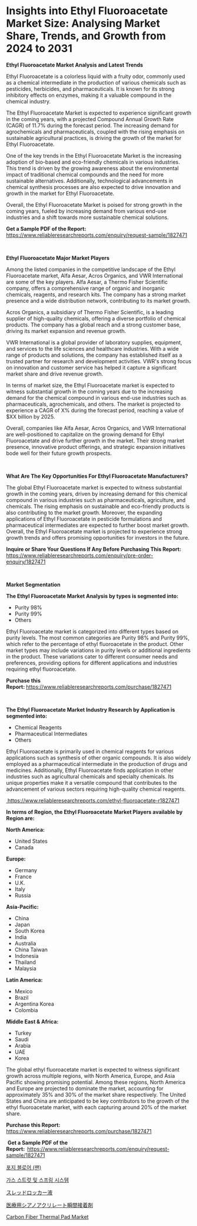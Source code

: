 <p><h1>Insights into Ethyl Fluoroacetate Market Size: Analysing Market Share, Trends, and Growth from 2024 to 2031</h1></p><p><strong>Ethyl Fluoroacetate Market Analysis and Latest Trends</strong></p>
<p><p>Ethyl Fluoroacetate is a colorless liquid with a fruity odor, commonly used as a chemical intermediate in the production of various chemicals such as pesticides, herbicides, and pharmaceuticals. It is known for its strong inhibitory effects on enzymes, making it a valuable compound in the chemical industry.</p><p>The Ethyl Fluoroacetate Market is expected to experience significant growth in the coming years, with a projected Compound Annual Growth Rate (CAGR) of 11.7% during the forecast period. The increasing demand for agrochemicals and pharmaceuticals, coupled with the rising emphasis on sustainable agricultural practices, is driving the growth of the market for Ethyl Fluoroacetate.</p><p>One of the key trends in the Ethyl Fluoroacetate Market is the increasing adoption of bio-based and eco-friendly chemicals in various industries. This trend is driven by the growing awareness about the environmental impact of traditional chemical compounds and the need for more sustainable alternatives. Additionally, technological advancements in chemical synthesis processes are also expected to drive innovation and growth in the market for Ethyl Fluoroacetate.</p><p>Overall, the Ethyl Fluoroacetate Market is poised for strong growth in the coming years, fueled by increasing demand from various end-use industries and a shift towards more sustainable chemical solutions.</p></p>
<p><strong>Get a Sample PDF of the Report:&nbsp;</strong> <a href="https://www.reliableresearchreports.com/enquiry/request-sample/1827471">https://www.reliableresearchreports.com/enquiry/request-sample/1827471</a></p>
<p>&nbsp;</p>
<p><strong>Ethyl Fluoroacetate Major Market Players</strong></p>
<p><p>Among the listed companies in the competitive landscape of the Ethyl Fluoroacetate market, Alfa Aesar, Acros Organics, and VWR International are some of the key players. Alfa Aesar, a Thermo Fisher Scientific company, offers a comprehensive range of organic and inorganic chemicals, reagents, and research kits. The company has a strong market presence and a wide distribution network, contributing to its market growth. </p><p>Acros Organics, a subsidiary of Thermo Fisher Scientific, is a leading supplier of high-quality chemicals, offering a diverse portfolio of chemical products. The company has a global reach and a strong customer base, driving its market expansion and revenue growth.</p><p>VWR International is a global provider of laboratory supplies, equipment, and services to the life sciences and healthcare industries. With a wide range of products and solutions, the company has established itself as a trusted partner for research and development activities. VWR's strong focus on innovation and customer service has helped it capture a significant market share and drive revenue growth.</p><p>In terms of market size, the Ethyl Fluoroacetate market is expected to witness substantial growth in the coming years due to the increasing demand for the chemical compound in various end-use industries such as pharmaceuticals, agrochemicals, and others. The market is projected to experience a CAGR of X% during the forecast period, reaching a value of $XX billion by 2025.</p><p>Overall, companies like Alfa Aesar, Acros Organics, and VWR International are well-positioned to capitalize on the growing demand for Ethyl Fluoroacetate and drive further growth in the market. Their strong market presence, innovative product offerings, and strategic expansion initiatives bode well for their future growth prospects.</p></p>
<p>&nbsp;</p>
<p><strong>What Are The Key Opportunities For Ethyl Fluoroacetate Manufacturers?</strong></p>
<p><p>The global Ethyl Fluoroacetate market is expected to witness substantial growth in the coming years, driven by increasing demand for this chemical compound in various industries such as pharmaceuticals, agriculture, and chemicals. The rising emphasis on sustainable and eco-friendly products is also contributing to the market growth. Moreover, the expanding applications of Ethyl Fluoroacetate in pesticide formulations and pharmaceutical intermediates are expected to further boost market growth. Overall, the Ethyl Fluoroacetate market is projected to experience strong growth trends and offers promising opportunities for investors in the future.</p></p>
<p><strong>Inquire or Share Your Questions If Any Before Purchasing This Report:</strong> <a href="https://www.reliableresearchreports.com/enquiry/pre-order-enquiry/1827471">https://www.reliableresearchreports.com/enquiry/pre-order-enquiry/1827471</a></p>
<p>&nbsp;</p>
<p><strong>Market Segmentation</strong></p>
<p><strong>The Ethyl Fluoroacetate Market Analysis by types is segmented into:</strong></p>
<p><ul><li>Purity 98%</li><li>Purity 99%</li><li>Others</li></ul></p>
<p><p>Ethyl Fluoroacetate market is categorized into different types based on purity levels. The most common categories are Purity 98% and Purity 99%, which refer to the percentage of ethyl fluoroacetate in the product. Other market types may include variations in purity levels or additional ingredients in the product. These variations cater to different consumer needs and preferences, providing options for different applications and industries requiring ethyl fluoroacetate.</p></p>
<p><strong>Purchase this Report:&nbsp;</strong><a href="https://www.reliableresearchreports.com/purchase/1827471">https://www.reliableresearchreports.com/purchase/1827471</a></p>
<p>&nbsp;</p>
<p><strong>The Ethyl Fluoroacetate Market Industry Research by Application is segmented into:</strong></p>
<p><ul><li>Chemical Reagents</li><li>Pharmaceutical Intermediates</li><li>Others</li></ul></p>
<p><p>Ethyl Fluoroacetate is primarily used in chemical reagents for various applications such as synthesis of other organic compounds. It is also widely employed as a pharmaceutical intermediate in the production of drugs and medicines. Additionally, Ethyl Fluoroacetate finds application in other industries such as agricultural chemicals and specialty chemicals. Its unique properties make it a versatile compound that contributes to the advancement of various sectors requiring high-quality chemical reagents.</p></p>
<p><a href="https://www.reliableresearchreports.com/ethyl-fluoroacetate-r1827471">&nbsp;https://www.reliableresearchreports.com/ethyl-fluoroacetate-r1827471</a></p>
<p><strong>In terms of Region, the Ethyl Fluoroacetate Market Players available by Region are:</strong></p>
<p>
    <p> <strong> North America: </strong>
        <ul>
            <li>United States</li>
            <li>Canada</li>
        </ul>
        </p> 
    <p> <strong> Europe: </strong>
        <ul>
            <li>Germany</li>
            <li>France</li>
            <li>U.K.</li>
            <li>Italy</li>
            <li>Russia</li>
        </ul>
        </p> 
    <p> <strong> Asia-Pacific: </strong>
        <ul>
            <li>China</li>
            <li>Japan</li>
            <li>South Korea</li>
            <li>India</li>
            <li>Australia</li>
            <li>China Taiwan</li>
            <li>Indonesia</li>
            <li>Thailand</li>
            <li>Malaysia</li>
        </ul>
        </p> 
    <p> <strong> Latin America: </strong>
        <ul>
            <li>Mexico</li>
            <li>Brazil</li>
            <li>Argentina Korea</li>
            <li>Colombia</li>
        </ul>
        </p> 
    <p> <strong> Middle East & Africa: </strong>
        <ul>
            <li>Turkey</li>
            <li>Saudi</li>
            <li>Arabia</li>
            <li>UAE</li>
            <li>Korea</li>
        </ul>
    </p>
    </p>
<p><p>The global ethyl fluoroacetate market is expected to witness significant growth across multiple regions, with North America, Europe, and Asia Pacific showing promising potential. Among these regions, North America and Europe are projected to dominate the market, accounting for approximately 35% and 30% of the market share respectively. The United States and China are anticipated to be key contributors to the growth of the ethyl fluoroacetate market, with each capturing around 20% of the market share.</p></p>
<p><strong>Purchase this Report: </strong><a href="https://www.reliableresearchreports.com/purchase/1827471">https://www.reliableresearchreports.com/purchase/1827471</a></p>
<p>&nbsp;<strong>Get a Sample PDF of the Report:&nbsp;&nbsp;</strong><a href="https://www.reliableresearchreports.com/enquiry/request-sample/1827471">https://www.reliableresearchreports.com/enquiry/request-sample/1827471</a></p>
<p><strong></strong></p>
<p><p><a href="https://medium.com/@conormarvin1936/%ED%8F%AC%EC%A7%80-%EB%B8%94%EB%A1%9C%EC%9B%8C-%ED%8C%AC-%EC%8B%9C%EC%9E%A5%EC%9D%98-%EC%8B%A0%ED%9D%A5-%EB%8F%99%ED%96%A5-%EB%B0%8F-2024%EB%85%84%EB%B6%80%ED%84%B0-2031%EB%85%84%EA%B9%8C%EC%A7%80%EC%9D%98-%EB%AF%B8%EB%9E%98-%EC%A0%84%EB%A7%9D-06c115df1420">포지 블로어 (팬)</a></p><p><a href="https://medium.com/@conormarvin1936/%EA%B0%80%EC%8A%A4-%EC%8A%A4%ED%8A%B8%EB%9F%AC%ED%8A%B8-%EB%B0%8F-%EC%8A%A4%ED%94%84%EB%A7%81-%EC%8B%9C%EC%8A%A4%ED%85%9C-%EC%8B%9C%EC%9E%A5-%EC%98%88%EC%B8%A1-%EC%8B%9C%EC%9E%A5-%EB%8F%99%ED%96%A5-%EB%B0%8F-%EC%98%81%ED%96%A5-%EB%B6%84%EC%84%9D-2024-2031-d8ab66e15dcb">가스 스트럿 및 스프링 시스템</a></p><p><a href="https://medium.com/@graysonwolfe1913/%E3%82%B9%E3%83%AC%E3%83%83%E3%83%89%E3%83%AD%E3%83%83%E3%82%AB%E3%83%BC%E3%83%95%E3%83%AB%E3%82%A4%E3%83%89%E5%B8%82%E5%A0%B4%E8%AA%BF%E6%9F%BB%E3%83%AC%E3%83%9D%E3%83%BC%E3%83%88%E3%81%AB%E3%81%AF-2024%E5%B9%B4%E3%81%8B%E3%82%892031%E5%B9%B4%E3%81%BE%E3%81%A7%E3%81%AE-%E3%81%AEcagr%E4%BA%88%E6%B8%AC%E3%81%AB%E5%9F%BA%E3%81%A5%E3%81%84%E3%81%A6%E5%B8%82%E5%A0%B4%E8%A6%8F%E6%A8%A1-%E3%82%B7%E3%82%A7%E3%82%A2-%E6%88%90%E9%95%B7%E7%8E%87%E3%81%AE%E5%88%86%E6%9E%90%E3%81%8C%E5%90%AB%E3%81%BE%E3%82%8C%E3%81%A6%E3%81%84%E3%81%BE%E3%81%99-b201e989b156">スレッドロッカー液</a></p><p><a href="https://medium.com/@graysonwolfe1913/%E6%AC%A1%E3%81%AE%E6%96%87%E7%AB%A0%E3%82%92%E6%97%A5%E6%9C%AC%E8%AA%9E%E3%81%AB%E7%BF%BB%E8%A8%B3%E3%81%99%E3%82%8B%E3%81%A8-%E3%82%B0%E3%83%AD%E3%83%BC%E3%83%90%E3%83%AB%E5%8C%BB%E7%99%82%E7%94%A8%E3%82%B7%E3%82%A2%E3%83%8E%E3%82%A2%E3%82%AF%E3%83%AA%E3%83%AC%E3%83%BC%E3%83%88%E3%82%A4%E3%83%B3%E3%82%B9%E3%82%BF%E3%83%B3%E3%83%88%E6%8E%A5%E7%9D%80%E5%89%A4%E3%81%AE%E5%B8%82%E5%A0%B4%E8%A6%8F%E6%A8%A1%E3%81%A8%E3%82%B7%E3%82%A7%E3%82%A2%E5%88%86%E6%9E%90-%E8%A3%BD%E5%93%81%E3%82%BF%E3%82%A4%E3%83%97-%E5%BF%9C%E7%94%A8-%E5%9C%B0%E5%9F%9F%E5%88%A5-%E4%BA%88%E6%B8%AC-2024%E5%B9%B4-2031%E5%B9%B4-48a067c3b217">医療用シアノアクリレート瞬間接着剤</a></p><p><a href="https://github.com/btwcqfvq34/Market-Research-Report-List-1/blob/main/carbon-fiber-thermal-pad-market.md">Carbon Fiber Thermal Pad Market</a></p></p>